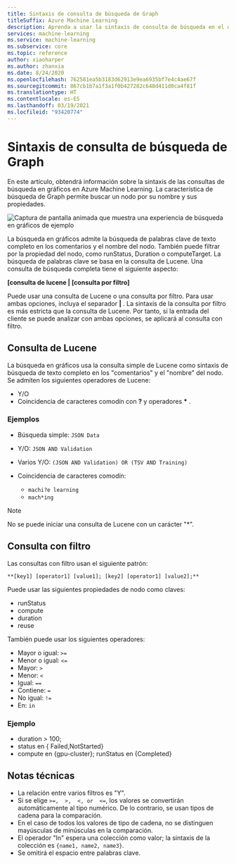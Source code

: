 ```yaml
---
title: Sintaxis de consulta de búsqueda de Graph
titleSuffix: Azure Machine Learning
description: Aprenda a usar la sintaxis de consulta de búsqueda en el diseñador de Azure Machine Learning para buscar nodos en un gráfico de canalización.
services: machine-learning
ms.service: machine-learning
ms.subservice: core
ms.topic: reference
author: xiaoharper
ms.author: zhanxia
ms.date: 8/24/2020
ms.openlocfilehash: 762581ea5b3183d62913e9ea6935bf7e4c4ae67f
ms.sourcegitcommit: 867cb1b7a1f3a1f0b427282c648d411d0ca4f81f
ms.translationtype: HT
ms.contentlocale: es-ES
ms.lasthandoff: 03/19/2021
ms.locfileid: "93420774"
---
```

# <a name="graph-search-query-syntax"></a>Sintaxis de consulta de búsqueda de Graph

En este artículo, obtendrá información sobre la sintaxis de las consultas de búsqueda en gráficos en Azure Machine Learning. La característica de búsqueda de Graph permite buscar un nodo por su nombre y sus propiedades. 

 ![Captura de pantalla animada que muestra una experiencia de búsqueda en gráficos de ejemplo](media/search/graph-search.gif)

La búsqueda en gráficos admite la búsqueda de palabras clave de texto completo en los comentarios y el nombre del nodo. También puede filtrar por la propiedad del nodo, como runStatus, Duration o computeTarget. La búsqueda de palabras clave se basa en la consulta de Lucene. Una consulta de búsqueda completa tiene el siguiente aspecto:  

**[consulta de lucene | [consulta por filtro]** 

Puede usar una consulta de Lucene o una consulta por filtro. Para usar ambas opciones, incluya el separador **|** . La sintaxis de la consulta por filtro es más estricta que la consulta de Lucene. Por tanto, si la entrada del cliente se puede analizar con ambas opciones, se aplicará al consulta con filtro.

 

## <a name="lucene-query"></a>Consulta de Lucene

La búsqueda en gráficos usa la consulta simple de Lucene como sintaxis de búsqueda de texto completo en los "comentarios" y el "nombre" del nodo. Se admiten los siguientes operadores de Lucene:

 
- Y/O
- Coincidencia de caracteres comodín con **?** y operadores **\*** .

### <a name="examples"></a>Ejemplos

- Búsqueda simple: `JSON Data`

- Y/O: `JSON AND Validation`

- Varios Y/O: `(JSON AND Validation) OR (TSV AND Training)`

 
- Coincidencia de caracteres comodín: 
    - `machi?e learning`
    - `mach*ing`
 
>[!NOTE]
> No se puede iniciar una consulta de Lucene con un carácter "*".

##  <a name="filter-query"></a>Consulta con filtro

 
Las consultas con filtro usan el siguiente patrón:
 
`**[key1] [operator1] [value1]; [key2] [operator1] [value2];**`

 
Puede usar las siguientes propiedades de nodo como claves:

- runStatus
- compute
- duration
- reuse

También puede usar los siguientes operadores:

- Mayor o igual: `>=`
- Menor o igual: `<=`
- Mayor: `>`
- Menor: `<`
- Igual: `==`
- Contiene: `=`
- No igual: `!=`
- En: `in`

 
 

### <a name="example"></a>Ejemplo

- duration > 100;
- status en { Failed,NotStarted}
- compute en {gpu-cluster}; runStatus en {Completed}

## <a name="technical-notes"></a>Notas técnicas

- La relación entre varios filtros es "Y".
- Si se elige `>=,  >,  <, or  <=`, los valores se convertirán automáticamente al tipo numérico. De lo contrario, se usan tipos de cadena para la comparación.
- En el caso de todos los valores de tipo de cadena, no se distinguen mayúsculas de minúsculas en la comparación.
- El operador "In" espera una colección como valor; la sintaxis de la colección es `{name1, name2, name3}`.
- Se omitirá el espacio entre palabras clave.